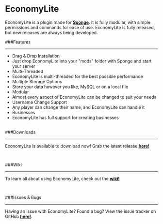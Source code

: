 # EconomyLite

EconomyLite is a plugin made for [**Sponge**](https://spongepowered.org/). It is fully modular, with simple permissions and commands for ease of use. EconomyLite is fully released, but new releases are always being developed.

###Features
***
 - Drag & Drop Installation
  - Just drop EconomyLite into your "mods" folder with Sponge and start your server
 - Multi-Threaded
  -  EconomyLite is multi-threaded for the best possible performance
 - Multiple Storage Options
  - Store your data however you like, MySQL or on a local file
 -  Modular
  - Almost every aspect of EconomyLite can be changed to suit your needs
 - Username Change Support
  - Any player can change their name, and EconomyLite can handle it 
 - Businesses
  - EconomyLite has full support for creating businesses
 
<br>
###Downloads

***

EconomyLite is available to download now! Grab the latest release [**here!**](https://github.com/Flibio/EconomyLite/releases)

<br>

###Wiki

***

To learn all about using EconomyLite, check out the [**wiki!**](https://github.com/Flibio/EconomyLite/wiki)

<br>

###Issues & Bugs

***

Having an issue with EconomyLite? Found a bug? View the issue tracker on GitHub [**here!**](https://github.com/Flibio/EconomyLite/issues).